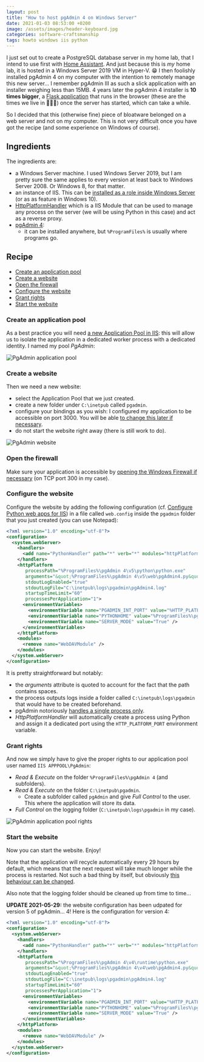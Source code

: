 ```yaml
---
layout: post
title: "How to host pgAdmin 4 on Windows Server"
date: 2021-01-03 08:53:00 +0200
image: /assets/images/header-keyboard.jpg
categories: software-craftsmanship
tags: howto windows iis python
---
```


I just set out to create a PostgreSQL database server in my home lab, that I intend to use first with [Home Assistant](https://www.home-assistant.io/). And just because this is *my* home lab, it is hosted in a Windows Server 2019 VM in Hyper-V. 😁
I then foolishly installed pgAdmin 4 on my computer with the intention to remotely manage this new server... I remember pgAdmin III as such a slick application with an installer weighing less than 15MB. 4 years later the pgAdmin 4 installer is **10 times bigger**, a [Flask application](https://flask.palletsprojects.com/) that runs in the browser (these are the times we live in 🤷🏻‍♂️) once the server has started, which can take a while.

So I decided that this (otherwise fine) piece of bloatware belonged on a web server and not on my computer. This is not very difficult once you have got the recipe (and some experience on Windows of course).

## Ingredients
The ingredients are:
* a Windows Server machine. I used Windows Server 2019, but I am pretty sure the same applies to every version at least back to Windows Server 2008. Or Windows 8, for that matter.
* an instance of IIS. This can be [installed as a role inside Windows Server](https://docs.microsoft.com/en-us/iis/web-hosting/web-server-for-shared-hosting/installing-the-web-server-role) (or as as feature in Windows 10).
* [HttpPlatformHandler](https://www.iis.net/downloads/microsoft/httpplatformhandler) which is a IIS Module that can be used to manage any process on the server (we will be using Python in this case) and act as a reverse proxy.
* [pgAdmin 4](https://www.pgadmin.org/download/pgadmin-4-windows/):
  * it can be installed anywhere, but `%ProgramFiles%` is usually where programs go.

## Recipe

* [Create an application pool](#create-an-application-pool)
* [Create a website](#create-a-website)
* [Open the firewall](#open-the-firewall)
* [Configure the website](#configure-the-website)
* [Grant rights](#grant-rights)
* [Start the website](#start-the-website)

### Create an application pool
As a best practice you will need [a new Application Pool in IIS](https://docs.microsoft.com/en-us/iis/configuration/system.applicationhost/applicationpools/): this will allow us to isolate the application in a dedicated worker process with a dedicated identity. I named my pool *PgAdmin*:

![PgAdmin application pool](/assets/images/2021/2021-01-03-application-pool.png)

### Create a website
Then we need a new website:
* select the Application Pool that we just created.
* create a new folder under `C:\inetpub` called `pgadmin`.
* configure your bindings as you wish: I configured my application to be accessible on port 3000. You will be able [to change this later if necessary](https://docs.microsoft.com/en-us/iis/configuration/system.applicationhost/sites/site/bindings/binding).
* do not start the website right away (there is still work to do).

![PgAdmin website](/assets/images/2021/2021-01-03-add-website.png)

### Open the firewall
Make sure your application is accessible by [opening the Windows Firewall if necessary](https://docs.microsoft.com/en-us/windows/security/threat-protection/windows-firewall/checklist-creating-inbound-firewall-rules) (on TCP port 300 in my case).

### Configure the website

Configure the website by adding the following configuration (cf. [Configure Python web apps for IIS](https://docs.microsoft.com/en-us/visualstudio/python/configure-web-apps-for-iis-windows)) in a file called `web.config` inside the `pgadmin` folder that you just created (you can use Notepad):
```xml
<?xml version="1.0" encoding="utf-8"?>
<configuration>
  <system.webServer>
    <handlers>
      <add name="PythonHandler" path="*" verb="*" modules="httpPlatformHandler" resourceType="Unspecified"/>
    </handlers>
    <httpPlatform
       processPath="%ProgramFiles%\pgAdmin 4\v5\python\python.exe"
       arguments="&quot;%ProgramFiles%\pgAdmin 4\v5\web\pgAdmin4.py&quot;"
       stdoutLogEnabled="true"
       stdoutLogFile="C:\inetpub\logs\pgadmin\pgAdmin4.log"
       startupTimeLimit="60"
       processesPerApplication="1">
      <environmentVariables>
        <environmentVariable name="PGADMIN_INT_PORT" value="%HTTP_PLATFORM_PORT%" />
        <environmentVariable name="PYTHONHOME" value="%ProgramFiles%\pgAdmin 4\v5\python" />
        <environmentVariable name="SERVER_MODE" value="True" />
      </environmentVariables>
    </httpPlatform>
    <modules>
      <remove name="WebDAVModule" />
    </modules>
  </system.webServer>
</configuration>
```
It is pretty straightforward but notably:
* the *arguments* attribute is quoted to account for the fact that the path contains spaces.
* the process outputs logs inside a folder called `C:\inetpub\logs\pgadmin` that would have to be created beforehand.
* pgAdmin notoriously [handles a single process only](https://www.pgadmin.org/docs/pgadmin4/development/server_deployment.html#requirements).
* *HttpPlatformHandler* will automatically create a process using Python and assign it a dedicated port using the `HTTP_PLATFORM_PORT` environment variable.

### Grant rights
And now we simply have to give the proper rights to our application pool user named `IIS APPPOOL\PgAdmin`:
* *Read & Execute* on the folder `%ProgramFiles%\pgAdmin 4` (and subfolders).
* *Read & Execute* on the folder `C:\inetpub\pgadmin`.
  * Create a subfolder called `pgAdmin` and give *Full Control* to the user. This where the application will store its data.
* *Full Control* on the logging folder (`C:\inetpub\logs\pgadmin` in my case).

![PgAdmin application pool rights](/assets/images/2021/2021-01-03-application-pool-rights.png)

### Start the website
Now you can start the website. Enjoy!

Note that the application will recycle automatically every 29 hours by default, which means that the next request will take much longer while the process is restarted. Not such a bad thing by itself, but obviously [this behaviour can be changed](https://docs.microsoft.com/en-us/iis/configuration/system.applicationhost/applicationpools/add/recycling/).

Also note that the logging folder should be cleaned up from time to time...

**UPDATE 2021-05-29:** the website configuration has been udpated for version 5 of pgAdmin... 4! Here is the configuration for version 4:
```xml
<?xml version="1.0" encoding="utf-8"?>
<configuration>
  <system.webServer>
    <handlers>
      <add name="PythonHandler" path="*" verb="*" modules="httpPlatformHandler" resourceType="Unspecified"/>
    </handlers>
    <httpPlatform
       processPath="%ProgramFiles%\pgAdmin 4\v4\runtime\python.exe"
       arguments="&quot;%ProgramFiles%\pgAdmin 4\v4\web\pgAdmin4.py&quot;"
       stdoutLogEnabled="true"
       stdoutLogFile="C:\inetpub\logs\pgadmin\pgAdmin4.log"
       startupTimeLimit="60"
       processesPerApplication="1">
      <environmentVariables>
        <environmentVariable name="PGADMIN_INT_PORT" value="%HTTP_PLATFORM_PORT%" />
        <environmentVariable name="PYTHONHOME" value="%ProgramFiles%\pgAdmin 4\v4\venv" />
        <environmentVariable name="SERVER_MODE" value="True" />
      </environmentVariables>
    </httpPlatform>
    <modules>
      <remove name="WebDAVModule" />
    </modules>
  </system.webServer>
</configuration>
```
